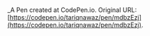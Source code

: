 # 
 _A Pen created at CodePen.io. Original URL: [https://codepen.io/tariqnawaz/pen/mdbzEzj](https://codepen.io/tariqnawaz/pen/mdbzEzj).

 